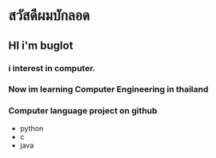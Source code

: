 # สวัสดีผมบักลอด
## HI i'm buglot
### i interest in computer. 
### Now im learning Computer Engineering in thailand
### Computer language project on github 
 - python
 - c
 - java

<!---
buglot/buglot is a ✨ special ✨ repository because its `README.md` (this file) appears on your GitHub profile.
You can click the Preview link to take a look at your changes.
--->
